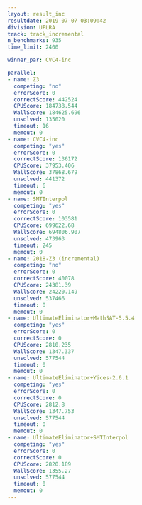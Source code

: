 ```yaml
---
layout: result_inc
resultdate: 2019-07-07 03:09:42
division: UFLRA
track: track_incremental
n_benchmarks: 935
time_limit: 2400

winner_par: CVC4-inc

parallel:
- name: Z3
  competing: "no"
  errorScore: 0
  correctScore: 442524
  CPUScore: 184738.544
  WallScore: 184625.696
  unsolved: 135020
  timeout: 16
  memout: 0
- name: CVC4-inc
  competing: "yes"
  errorScore: 0
  correctScore: 136172
  CPUScore: 37953.406
  WallScore: 37868.679
  unsolved: 441372
  timeout: 6
  memout: 0
- name: SMTInterpol
  competing: "yes"
  errorScore: 0
  correctScore: 103581
  CPUScore: 699622.68
  WallScore: 694806.907
  unsolved: 473963
  timeout: 245
  memout: 0
- name: 2018-Z3 (incremental)
  competing: "no"
  errorScore: 0
  correctScore: 40078
  CPUScore: 24381.39
  WallScore: 24220.149
  unsolved: 537466
  timeout: 0
  memout: 0
- name: UltimateEliminator+MathSAT-5.5.4
  competing: "yes"
  errorScore: 0
  correctScore: 0
  CPUScore: 2810.235
  WallScore: 1347.337
  unsolved: 577544
  timeout: 0
  memout: 0
- name: UltimateEliminator+Yices-2.6.1
  competing: "yes"
  errorScore: 0
  correctScore: 0
  CPUScore: 2812.8
  WallScore: 1347.753
  unsolved: 577544
  timeout: 0
  memout: 0
- name: UltimateEliminator+SMTInterpol
  competing: "yes"
  errorScore: 0
  correctScore: 0
  CPUScore: 2820.189
  WallScore: 1355.27
  unsolved: 577544
  timeout: 0
  memout: 0
---
```

